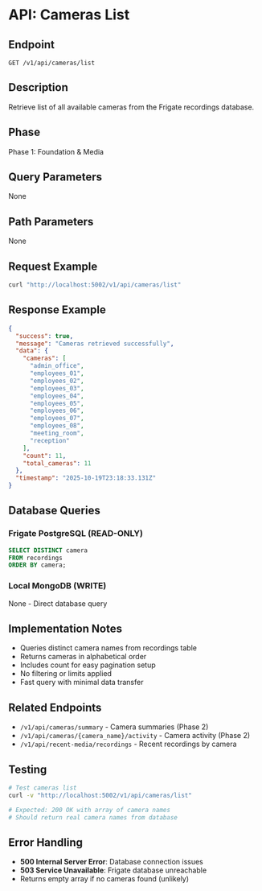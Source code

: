 # API: Cameras List

## Endpoint
`GET /v1/api/cameras/list`

## Description
Retrieve list of all available cameras from the Frigate recordings database.

## Phase
Phase 1: Foundation & Media

## Query Parameters
None

## Path Parameters
None

## Request Example
```bash
curl "http://localhost:5002/v1/api/cameras/list"
```

## Response Example
```json
{
  "success": true,
  "message": "Cameras retrieved successfully",
  "data": {
    "cameras": [
      "admin_office",
      "employees_01",
      "employees_02",
      "employees_03",
      "employees_04",
      "employees_05",
      "employees_06",
      "employees_07",
      "employees_08",
      "meeting_room",
      "reception"
    ],
    "count": 11,
    "total_cameras": 11
  },
  "timestamp": "2025-10-19T23:18:33.131Z"
}
```

## Database Queries
### Frigate PostgreSQL (READ-ONLY)
```sql
SELECT DISTINCT camera 
FROM recordings 
ORDER BY camera;
```

### Local MongoDB (WRITE)
None - Direct database query

## Implementation Notes
- Queries distinct camera names from recordings table
- Returns cameras in alphabetical order
- Includes count for easy pagination setup
- No filtering or limits applied
- Fast query with minimal data transfer

## Related Endpoints
- `/v1/api/cameras/summary` - Camera summaries (Phase 2)
- `/v1/api/cameras/{camera_name}/activity` - Camera activity (Phase 2)
- `/v1/api/recent-media/recordings` - Recent recordings by camera

## Testing
```bash
# Test cameras list
curl -v "http://localhost:5002/v1/api/cameras/list"

# Expected: 200 OK with array of camera names
# Should return real camera names from database
```

## Error Handling
- **500 Internal Server Error**: Database connection issues
- **503 Service Unavailable**: Frigate database unreachable
- Returns empty array if no cameras found (unlikely)

